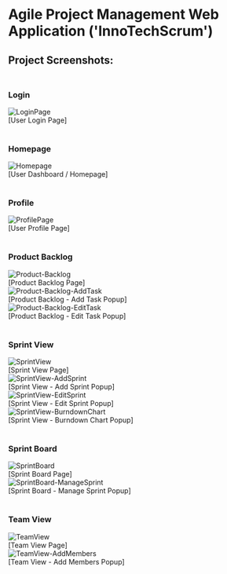 # Agile Project Management Web Application ('InnoTechScrum')

## Project Screenshots: <br/> <br/>

### Login
![LoginPage](https://github.com/DaneshCDM/FIT2101/assets/66300163/54f08478-17e0-4a5c-9aca-efb24b59a2c8) <br/>
[User Login Page] <br/> <br/>

### Homepage
![Homepage](https://github.com/DaneshCDM/FIT2101/assets/66300163/cd7d85ff-0fad-490c-9b31-2aee23b0432c) <br/>
[User Dashboard / Homepage] <br/> <br/>

### Profile
![ProfilePage](https://github.com/DaneshCDM/FIT2101/assets/66300163/d08aa5f1-5e48-4550-a76b-8e6855d51e32) <br/>
[User Profile Page] <br/> <br/>

### Product Backlog
![Product-Backlog](https://github.com/DaneshCDM/FIT2101/assets/66300163/d5c612d4-1b78-4486-9687-70d8fcf6411b) <br/>
[Product Backlog Page] <br/>
![Product-Backlog-AddTask](https://github.com/DaneshCDM/FIT2101/assets/66300163/430c2c2b-92f0-46b9-abdd-0287817e6fb0) <br/>
[Product Backlog - Add Task Popup] <br/>
![Product-Backlog-EditTask](https://github.com/DaneshCDM/FIT2101/assets/66300163/5c11d5b2-9543-4355-bab2-0b8b82e2d8c8) <br/>
[Product Backlog - Edit Task Popup] <br/> <br/>

### Sprint View
![SprintView](https://github.com/DaneshCDM/FIT2101/assets/66300163/530377c7-d24d-431a-b2f6-182e56e273af) <br/>
[Sprint View Page] <br/>
![SprintView-AddSprint](https://github.com/DaneshCDM/FIT2101/assets/66300163/5f7533c3-eb9e-4301-b4cb-ff546a732719) <br/>
[Sprint View - Add Sprint Popup] <br/>
![SprintView-EditSprint](https://github.com/DaneshCDM/FIT2101/assets/66300163/60e5d1c7-c4c7-4d8b-a0c8-277250daa640) <br/>
[Sprint View - Edit Sprint Popup] <br/>
![SprintView-BurndownChart](https://github.com/DaneshCDM/FIT2101/assets/66300163/7297fdf7-eda8-42d2-a575-4724975c33c5) <br/>
[Sprint View - Burndown Chart Popup] <br/> <br/>

### Sprint Board
![SprintBoard](https://github.com/DaneshCDM/FIT2101/assets/66300163/623b8fd4-f328-41e5-9db2-cca55d555b2d) <br/>
[Sprint Board Page] <br/>
![SprintBoard-ManageSprint](https://github.com/DaneshCDM/FIT2101/assets/66300163/680b3b3f-ce7b-4e04-8dfe-e4718da0516b) <br/>
[Sprint Board - Manage Sprint Popup] <br/> <br/>

### Team View
![TeamView](https://github.com/DaneshCDM/FIT2101/assets/66300163/4a734e61-ab78-4eac-8523-12bc3c033c52) <br/>
[Team View Page] <br/>
![TeamView-AddMembers](https://github.com/DaneshCDM/FIT2101/assets/66300163/f99a34fd-e3bc-4b59-908b-1e71ec631489) <br/>
[Team View - Add Members Popup] <br/> <br/>
